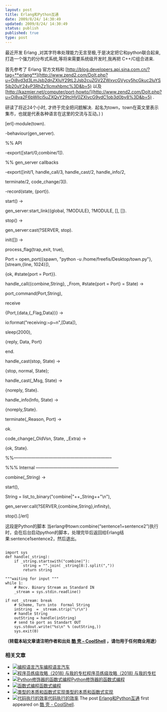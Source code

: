 ```yaml
---
layout: post
title: Erlang和Python互通
date: 2009/8/24/ 14:30:49
updated: 2009/8/24/ 14:30:49
status: publish
published: true
type: post
---
```


最近开发 Erlang ,对其字符串处理能力无言至极,于是决定把它和python联合起来,打造一个强力的分布式系统,等将来需要系统级开发时,我再把 C++/C组合进来.


首先参考了 Erlang 官方文档和 [http://blog.developers.api.sina.com.cn/?tag=**erlang**](http://www.zend2.com/DoIt.php?u=Oi8vd3d3LmJsb2dnZXIuY29tL2Jsb2cuZGV2ZWxvcGVycy5hcGkuc2luYS5jb20uY24vP3RhZz1lcmxhbmc%3D&b=5) 以及 [http://kazmier.net/computer/port-howto/](http://www.zend2.com/DoIt.php?u=Oi8va2F6bWllci5uZXQvY29tcHV0ZXIvcG9ydC1ob3d0by8%3D&b=5) .


研读了将近24个小时, 才终于完全把问题解决.  起名为town，town在英文里表示集市，也就是代表各种语言在这里的交流与互动。) )  

  

[erl]-module(town).  

-behaviour(gen\_server).


%% API  

-export([start/0,combine/1]).


%% gen\_server callbacks  

-export([init/1, handle\_call/3, handle\_cast/2, handle\_info/2,  

terminate/2, code\_change/3]).  

-record(state, {port}).


start() -&gt;  

 gen\_server:start\_link({global, ?MODULE}, ?MODULE, [], []).  

stop() -&gt;  

 gen\_server:cast(?SERVER, stop).  

init([]) -&gt;  

 process\_flag(trap\_exit, true),  

 Port = open\_port({spawn, "python -u /home/freefis/Desktop/town.py"},[stream,{line, 1024}]),  

 {ok, #state{port = Port}}.


handle\_call({combine,String}, \_From, #state{port = Port} = State) -&gt;  

 port\_command(Port,String),  

 receive  

 {Port,{data,{\_Flag,Data}}} -&gt;  

 io:format("receiving:~p~n",[Data]),  

 sleep(2000),  

 {reply, Data, Port}  

 end.  

handle\_cast(stop, State) -&gt;  

 {stop, normal, State};  

handle\_cast(\_Msg, State) -&gt;  

 {noreply, State}.


handle\_info(Info, State) -&gt;  

 {noreply,State}.


terminate(\_Reason, Port) -&gt;  

 ok.


code\_change(\_OldVsn, State, \_Extra) -&gt;  

 {ok, State}.


%%——————————————————————–  

%%% Internal ———————————————————  

combine(\_String) -&gt;  

 start(),  

 String = list\_to\_binary("combine|"++\_String++"\n"),  

 gen\_server:call(?SERVER,{combine,String},infinity),  

 stop().[/erl]  

这段是Python的脚本 当erlang中town:combine(“sentence1+sentence2”)执行时，会在后台启动python的脚本，处理完毕后返回给Erlang结果:sentence1sentence2，然后退出。 



```

import sys
def handle(_string):
    if _string.startswith("combine|"):
        string = "".join( _string[8:].split(","))
        return string

"""waiting for input """
while 1:
    # Recv. Binary Stream as Standard IN
    _stream = sys.stdin.readline()

if not _stream: break
    # Scheme, Turn into  Formal String
    inString  = _stream.strip("\r\n")
    # handle String
    outString = handle(inString)
    # send to port as Standart OUT
    sys.stdout.write("%s\n" % (outString,))
    sys.exit(0)
```



**（转载本站文章请注明作者和出处 [酷 壳 – CoolShell](https://coolshell.cn/) ，请勿用于任何商业用途）**



### 相关文章

* [![编程语言汽车](https://coolshell.cn/wp-content/uploads/2009/11/oscar-meyer-wienermobile-150x150.jpg)](https://coolshell.cn/articles/1839.html)[编程语言汽车](https://coolshell.cn/articles/1839.html)
* [![程序员练级攻略（2018)  与我的专栏](https://coolshell.cn/wp-content/uploads/2018/05/300x262-150x150.jpg)](https://coolshell.cn/articles/18360.html)[程序员练级攻略（2018) 与我的专栏](https://coolshell.cn/articles/18360.html)
* [![Python修饰器的函数式编程](https://coolshell.cn/wp-content/uploads/2014/03/snake-hat-new-year-schedule-800x960-150x150.jpg)](https://coolshell.cn/articles/11265.html)[Python修饰器的函数式编程](https://coolshell.cn/articles/11265.html)
* [![函数式编程](https://coolshell.cn/wp-content/uploads/2013/12/yoda-lambda-150x150.png)](https://coolshell.cn/articles/10822.html)[函数式编程](https://coolshell.cn/articles/10822.html)
* [![类型的本质和函数式实现](https://coolshell.cn/wp-content/plugins/wordpress-23-related-posts-plugin/static/thumbs/5.jpg)](https://coolshell.cn/articles/10169.html)[类型的本质和函数式实现](https://coolshell.cn/articles/10169.html)
* [![代码执行的效率](https://coolshell.cn/wp-content/uploads/2012/07/muxnt-150x150.jpg)](https://coolshell.cn/articles/7886.html)[代码执行的效率](https://coolshell.cn/articles/7886.html)
The post [Erlang和Python互通](https://coolshell.cn/articles/1313.html) first appeared on [酷 壳 - CoolShell](https://coolshell.cn).